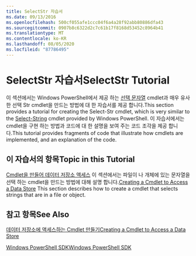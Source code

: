 ```yaml
---
title: SelectStr 자습서
ms.date: 09/13/2016
ms.openlocfilehash: 500cf055afe1ccc04f6a4a28f92abb80886dfa43
ms.sourcegitcommit: 0907b8c6322d2c7c61b17f8168d53452c8964b41
ms.translationtype: MT
ms.contentlocale: ko-KR
ms.lasthandoff: 08/05/2020
ms.locfileid: "87786495"
---
```

# <a name="selectstr-tutorial"></a><span data-ttu-id="70553-102">SelectStr 자습서</span><span class="sxs-lookup"><span data-stu-id="70553-102">SelectStr Tutorial</span></span>

<span data-ttu-id="70553-103">이 섹션에서는 Windows PowerShell에서 제공 하는 [선택 문자열](/powershell/module/microsoft.powershell.utility/select-string) cmdlet과 매우 유사한 선택 Str cmdlet을 만드는 방법에 대 한 자습서를 제공 합니다.</span><span class="sxs-lookup"><span data-stu-id="70553-103">This section provides a tutorial for creating the Select-Str cmdlet, which is very similar to the [Select-String](/powershell/module/microsoft.powershell.utility/select-string) cmdlet provided by Windows PowerShell.</span></span> <span data-ttu-id="70553-104">이 자습서에서는 cmdlet을 구현 하는 방법과 코드에 대 한 설명을 보여 주는 코드 조각을 제공 합니다.</span><span class="sxs-lookup"><span data-stu-id="70553-104">This tutorial provides fragments of code that illustrate how cmdlets are implemented, and an explanation of the code.</span></span>

## <a name="topic-in-this-tutorial"></a><span data-ttu-id="70553-105">이 자습서의 항목</span><span class="sxs-lookup"><span data-stu-id="70553-105">Topic in this Tutorial</span></span>

<span data-ttu-id="70553-106">[Cmdlet을 만들어 데이터 저장소 액세스](./creating-a-cmdlet-to-access-a-data-store.md) 이 섹션에서는 파일이 나 개체에 있는 문자열을 선택 하는 cmdlet을 만드는 방법에 대해 설명 합니다.</span><span class="sxs-lookup"><span data-stu-id="70553-106">[Creating a Cmdlet to Access a Data Store](./creating-a-cmdlet-to-access-a-data-store.md) This section describes how to create a cmdlet that selects strings that are in a file or object.</span></span>

## <a name="see-also"></a><span data-ttu-id="70553-107">참고 항목</span><span class="sxs-lookup"><span data-stu-id="70553-107">See Also</span></span>

[<span data-ttu-id="70553-108">데이터 저장소에 액세스하는 Cmdlet 만들기</span><span class="sxs-lookup"><span data-stu-id="70553-108">Creating a Cmdlet to Access a Data Store</span></span>](./creating-a-cmdlet-to-access-a-data-store.md)

[<span data-ttu-id="70553-109">Windows PowerShell SDK</span><span class="sxs-lookup"><span data-stu-id="70553-109">Windows PowerShell SDK</span></span>](../windows-powershell-reference.md)
